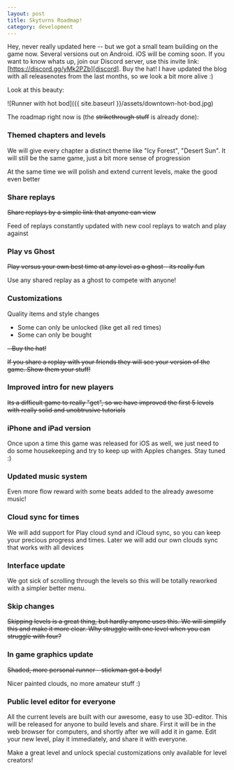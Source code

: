 ```yaml
---
layout: post
title: Skyturns Roadmap!
category: development
---
```


Hey, never really updated here -- but we got a small team building on the game now. Several versions out on Android. iOS will be coming soon. If you want to know whats up, join our Discord server, use this invite link: [https://discord.gg/yMk2PZb][discord]. Buy the hat! I have updated the blog with all releasenotes from the last months, so we look a bit more alive :)

[discord]: https://discord.gg/yMk2PZb

Look at this beauty:

![Runner with hot bod]({{ site.baseurl }}/assets/downtown-hot-bod.jpg)

The roadmap right now is (the ~~strikethrough stuff~~ is already done):

### Themed chapters and levels
We will give every chapter a distinct theme like "Icy Forest", "Desert Sun". It will still be the same game, just a bit more sense of progression

At the same time we will polish and extend current levels, make the good even better

### Share replays
~~Share replays by a simple link that anyone can view~~

Feed of replays constantly updated with new cool replays to watch and play against

### Play vs Ghost
~~Play versus your own best time at any level as a ghost - its really fun~~

Use any shared replay as a ghost to compete with anyone!

### Customizations
Quality items and style changes
- Some can only be unlocked (like get all red times)
- Some can only be bought

~~- Buy the hat!~~

~~If you share a replay with your friends they will see your version of the game. Show them your stuff!~~

### Improved intro for new players
~~Its a difficult game to really "get", so we have improved the first 5 levels with really solid and unobtrusive tutorials~~

### iPhone and iPad version
Once upon a time this game was released for iOS as well, we just need to do some housekeeping and try to keep up with Apples changes. Stay tuned :)

### Updated music system
Even more flow reward with some beats added to the already awesome music!

### Cloud sync for times
We will add support for Play cloud synd and iCloud sync, so you can keep your precious progress and times. Later we will add our own clouds sync that works with all devices

### Interface update
We got sick of scrolling through the levels so this will be totally reworked with a simpler better menu.

### Skip changes
~~Skipping levels is a great thing, but hardly anyone uses this. We will simplify this and make it more clear. Why struggle with one level when you can struggle with four?~~

### In game graphics update
~~Shaded, more personal runner - stickman got a body!~~

Nicer painted clouds, no more amateur stuff :)

### Public level editor for everyone
All the current levels are built with our awesome, easy to use 3D-editor. This will be released for anyone to build levels and share. First it will be in the web browser for computers, and shortly after we will add it in game. Edit your new level, play it immediately, and share it with everyone.

Make a great level and unlock special customizations only available for level creators!